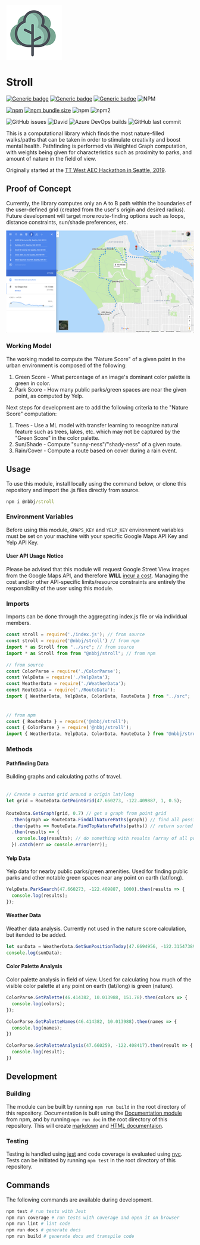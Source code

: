 
![first path](assets/screenshots/tree.png)

# Stroll

[![Generic badge](https://img.shields.io/badge/Docs-Web-Green.svg)](https://nbbj-digital.github.io/stroll/) [![Generic badge](https://img.shields.io/badge/Docs-MD-Green.svg)](docs/README.md) [![Generic badge](https://img.shields.io/badge/Samples-JS-Green.svg)](samples/strollSamples.js) ![NPM](https://img.shields.io/npm/l/@nbbj/stroll.svg)

[![npm](https://img.shields.io/npm/v/@nbbj/stroll.svg)](https://www.npmjs.com/package/@nbbj/stroll) [![npm bundle size](https://img.shields.io/bundlephobia/min/@nbbj/stroll.svg)](https://bundlephobia.com/result?p=@nbbj/stroll) ![npm](https://img.shields.io/npm/dw/@nbbj/stroll.svg) ![npm2](https://img.shields.io/npm/dt/@nbbj/stroll.svg)

![GitHub issues](https://img.shields.io/github/issues/nbbj-digital/stroll.svg) ![David](https://img.shields.io/david/dev/nbbj-digital/stroll.svg) ![Azure DevOps builds](https://img.shields.io/azure-devops/build/PMitev/NBBJ%20Public/3.svg) ![GitHub last commit](https://img.shields.io/github/last-commit/nbbj-digital/stroll.svg)

This is a computational library which finds the most nature-filled walks/paths that can be taken in order to stimulate creativity and boost mental health.
Pathfinding is performed via Weighted Graph computation, with weights being given for characteristics such as proximity to parks, and amount of nature in the field of view.

Originally started at the [TT West AEC Hackathon in Seattle, 2019](http://core.thorntontomasetti.com/aec-tech-2019-seattle/aec-tech-seattle-hackathon/aec-tech-seattle-github-repos/).

## Proof of Concept

Currently, the library computes only an A to B path within the boundaries of the user-defined grid (created from the user's origin and desired radius). Future development will target more route-finding options such as loops, distance constraints, sun/shade preferences, etc.

![first path](assets/screenshots/firstMap.png)

### Working Model

The working model to compute the "Nature Score" of a given point in the urban environment is composed of the following:

1. Green Score - What percentage of an image's dominant color palette is green in color.
2. Park Score - How many public parks/green spaces are near the given point, as computed by Yelp.

Next steps for development are to add the following criteria to the "Nature Score" computation:

1. Trees - Use a ML model with transfer learning to recognize natural feature such as trees, lakes, etc. which may not be captured by the "Green Score" in the color palette.
2. Sun/Shade - Compute "sunny-ness"/"shady-ness" of a given route.
3. Rain/Cover - Compute a route based on cover during a rain event.

## Usage

To use this module, install locally using the command below, or clone this repository and import the .js files directly from source.

```cmd
npm i @nbbj/stroll
```

### Environment Variables

Before using this module, `GMAPS_KEY` and `YELP_KEY` environment variables must be set on your machine with your specific Google Maps API Key and Yelp API Key.

#### User API Usage Notice

Please be advised that this module will request Google Street View images from the Google Maps API, and therefore **WILL** [incur a cost](https://developers.google.com/maps/documentation/streetview/usage-and-billing). Managing the cost and/or other API-specific limits/resource constraints are entirely the responsibility of the user using this module.

### Imports

Imports can be done through the aggregating index.js file or via individual members.

```js
const stroll = require('./index.js'); // from source
const stroll = require('@nbbj/stroll') // from npm
import * as Stroll from "../src"; // from source
import * as Stroll from from "@nbbj/stroll"; // from npm

```

```js
// from source
const ColorParse = require('./ColorParse');
const YelpData = require('./YelpData');
const WeatherData = require('./WeatherData');
const RouteData = require('./RouteData');
import { WeatherData, YelpData, ColorData, RouteData } from "../src";


// from npm
const { RouteData } = require('@nbbj/stroll');
const { ColorParse } = require('@nbbj/stroll');
import { WeatherData, YelpData, ColorData, RouteData } from "@nbbj/stroll";
```

### Methods

#### Pathfinding Data

Building graphs and calculating paths of travel.

```js

// Create a custom grid around a origin lat/long
let grid = RouteData.GetPointGrid(47.660273, -122.409887, 1, 0.5);

RouteData.GetGraph(grid, 0.7) // get a graph from point grid
  .then(graph => RouteData.FindAllNaturePaths(graph)) // find all possible paths
  .then(paths => RouteData.FindTopNaturePaths(paths)) // return sorted paths
  .then(results => {
    console.log(results); // do something with results (array of all possible paths)
  }).catch(err => console.error(err));
```

#### Yelp Data

Yelp data for nearby public parks/green amenities. Used for finding public parks and other notable green spaces near any point on earth (lat/long).

```js
YelpData.ParkSearch(47.660273, -122.409887, 1000).then(results => {
  console.log(results);
});
```

#### Weather Data

Weather data analysis. Currently not used in the nature score calculation, but itended to be added.

```js
let sunData = WeatherData.GetSunPositionToday(47.6694956, -122.31547389999999);
console.log(sunData);
```

#### Color Palette Analysis

Color palette analysis in field of view. Used for calculating how much of the visible color palette at any point on earth (lat/long) is green (nature).

```js
ColorParse.GetPalette(46.414382, 10.013988, 151.78).then(colors => {
  console.log(colors);
});
```

```js
ColorParse.GetPaletteNames(46.414382, 10.013988).then(names => {
  console.log(names);
})
```

```js
ColorParse.GetPaletteAnalysis(47.660259, -122.408417).then(result => {
  console.log(result);
})
```

## Development

### Building

The module can be built by running `npm run build` in the root directory of this repository. Documentation is built using the [Documentation module](https://www.npmjs.com/package/documentation) from npm, and by running `npm run doc` in the root directory of this repository. This will create [markdown](docs/README.md) and [HTML documentaion](docs/index.html).

### Testing

Testing is handled using [jest](https://jestjs.io/) and code coverage is evaluated using [nyc](https://www.npmjs.com/package/nyc). Tests can be initiated by running `npm test` in the root directory of this repository.

## Commands

The following commands are available during development.

```sh
npm test # run tests with Jest
npm run coverage # run tests with coverage and open it on browser
npm run lint # lint code
npm run docs # generate docs
npm run build # generate docs and transpile code
```